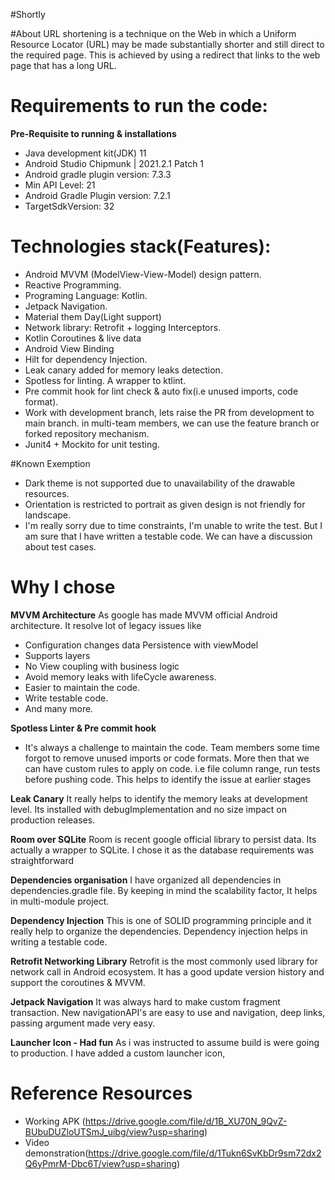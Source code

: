 #Shortly

#About
URL shortening is a technique on the Web in which a Uniform Resource Locator (URL) may be made substantially shorter and still direct to the required page. This is achieved by using a redirect that links to the web page that has a long URL.

# Requirements to run the code:

**Pre-Requisite to running & installations**

- Java development kit(JDK) 11
- Android Studio Chipmunk | 2021.2.1 Patch 1
- Android gradle plugin version: 7.3.3
- Min API Level: 21
- Android Gradle Plugin version: 7.2.1
- TargetSdkVersion: 32

# Technologies stack(Features):

- Android MVVM (ModelView-View-Model) design pattern.
- Reactive Programming.
- Programing Language: Kotlin.
- Jetpack Navigation.
- Material them Day(Light support)
- Network library: Retrofit + logging Interceptors.
- Kotlin Coroutines & live data
- Android View Binding
- Hilt for dependency Injection.
- Leak canary added for memory leaks detection.
- Spotless for linting. A wrapper to ktlint.
- Pre commit hook for lint check & auto fix(i.e unused imports, code format).
- Work with development branch, lets raise the PR from development to main branch. in multi-team members, we can use the feature branch or forked repository mechanism.
- Junit4 + Mockito for unit testing.

#Known Exemption

- Dark theme is not supported due to unavailability of the drawable resources.
- Orientation is restricted to portrait as given design is not friendly for landscape.
- I'm really sorry due to time constraints, I'm unable to write the test. But I am sure that I have written a testable code. We can have a discussion about test cases. 

# Why I chose

**MVVM Architecture**
As google has made MVVM official Android architecture. It resolve lot of legacy issues like
- Configuration changes data Persistence with viewModel
- Supports layers
- No View coupling with business logic
- Avoid memory leaks with lifeCycle awareness.
- Easier to maintain the code.
- Write testable code.
- And many more.

**Spotless Linter & Pre commit hook**
- It's always a challenge to maintain the code. Team members some time forgot to remove unused imports or code formats. More then that we can have custom rules to apply on code. i.e file column range, run tests before pushing code. This helps to identify the issue at earlier stages

**Leak Canary**
It really helps to identify the memory leaks at development level. Its installed with debugImplementation and no size impact on production releases.

**Room over SQLite**
Room is recent google official library to persist data. Its actually a wrapper to SQLite. I chose it as the database requirements was straightforward

**Dependencies organisation**
I have organized all dependencies in dependencies.gradle file. By keeping in mind the scalability factor, It helps in multi-module project.

**Dependency Injection**
This is one of SOLID programming principle and it really help to organize the dependencies. Dependency injection helps in writing a testable code.

**Retrofit Networking Library**
Retrofit is the most commonly used library for network call in Android ecosystem. It has a good update version history and support the coroutines & MVVM.

**Jetpack Navigation**
It was always hard to make custom fragment transaction. New navigationAPI's are easy to use and navigation, deep links, passing argument made very easy.

**Launcher Icon - Had fun**
As i was instructed to assume build is were going to production. I have added a custom launcher icon,


# Reference Resources
- Working APK (https://drive.google.com/file/d/1B_XU70N_9QvZ-BUbuDUZloUTSmJ_uibg/view?usp=sharing)
- Video demonstration(https://drive.google.com/file/d/1Tukn6SvKbDr9sm72dx2Q6yPmrM-Dbc6T/view?usp=sharing)


